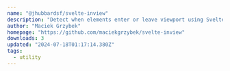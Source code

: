```yaml
---
name: "@jhubbardsf/svelte-inview"
description: "Detect when elements enter or leave viewport using Svelte action."
author: "Maciek Grzybek"
homepage: "https://github.com/maciekgrzybek/svelte-inview"
downloads: 3
updated: "2024-07-18T01:17:14.380Z"
tags: 
  - utility
---
```

